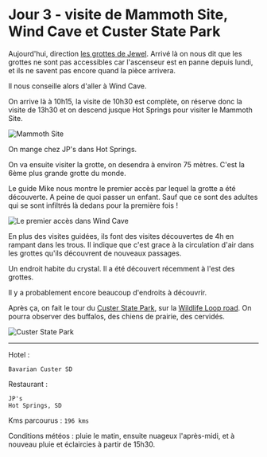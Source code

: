 # Jour 3 - visite de Mammoth Site, Wind Cave et Custer State Park
Aujourd'hui, direction [les grottes de Jewel](http://www.nps.gov/jeca/index.htm). Arrivé là on nous dit que les grottes ne sont pas accessibles car l'ascenseur est en panne depuis lundi, et ils ne savent pas encore quand la pièce arrivera.

Il nous conseille alors d'aller à Wind Cave.

On arrive là à 10h15, la visite de 10h30 est complète, on réserve donc la visite de 13h30 et on descend jusque Hot Springs pour visiter le Mammoth Site.

![Mammoth Site](https://voyage.wains.be/images/20150506-IMG_2986.jpg)

On mange chez JP's dans Hot Springs.

On va ensuite visiter la grotte, on desendra à environ 75 mètres. C'est la 6ème plus grande grotte du monde.

Le guide Mike nous montre le premier accès par lequel la grotte a été découverte. A peine de quoi passer un enfant. Sauf que ce sont des adultes qui se sont infiltrés là dedans pour la première fois !

![Le premier accès dans Wind Cave](https://voyage.wains.be/images/20150506-IMG_3034.jpg)

En plus des visites guidées, ils font des visites découvertes de 4h en rampant dans les trous. Il indique que c'est grace à la circulation d'air dans les grottes qu'ils découvrent de nouveaux passages.

Un endroit habite du crystal. Il a été découvert récemment à l'est des grottes.

Il y a probablement encore beaucoup d'endroits à découvrir.

Après ça, on fait le tour du [Custer State Park][d5c494b8], sur la [Wildlife Loop road](http://gfp.sd.gov/state-parks/directory/custer/activities/wildlife.aspx). On pourra observer des buffalos, des chiens de prairie, des cervidés.

![Custer State Park](http://photo.wains.be/storage/cache/images/000/544/IMG-0550,medium_large.1430963824.jpg)

--------------------------------------------------------------------------------

Hotel :

```
Bavarian Custer SD
```

Restaurant :

```
JP's
Hot Springs, SD
```

Kms parcourus : `196 kms`

Conditions météos : pluie le matin, ensuite nuageux l'après-midi, et à nouveau pluie et éclaircies à partir de 15h30.

[d5c494b8]: https://en.wikipedia.org/wiki/Custer_State_Park "Custer State Park"
